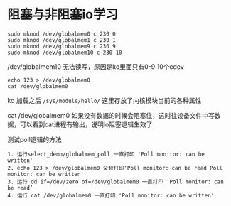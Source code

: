# 阻塞与非阻塞io学习

    sudo mknod /dev/globalmem0 c 230 0
    sudo mknod /dev/globalmem1 c 230 1
    sudo mknod /dev/globalmem9 c 230 9
    sudo mknod /dev/globalmem10 c 230 10

/dev/globalmem10 无法读写，原因是ko里面只有0-9 10个cdev

    echo 123 > /dev/globalmem0
    cat /dev/globalmem0

ko 加载之后 `/sys/module/hello/` 这里存放了内核模块当前的各种属性

cat /dev/globalmem0 如果没有数据的时候会阻塞住，这时往设备文件中写数据，可以看到cat进程有输出，说明io阻塞逻辑生效了

测试poll逻辑的方法

    1. 运行select_demo/globalmem_poll 一直打印 'Poll monitor: can be written'
    2. echo 123 > /dev/globalmem0 交替打印'Poll monitor: can be read Poll monitor: can be written'
    3. 运行 dd if=/dev/zero of=/dev/globalmem0 一直打印 'Poll monitor: can be read’
    4. 运行 cat /dev/globalmem0 一直打印 'Poll monitor: can be written'